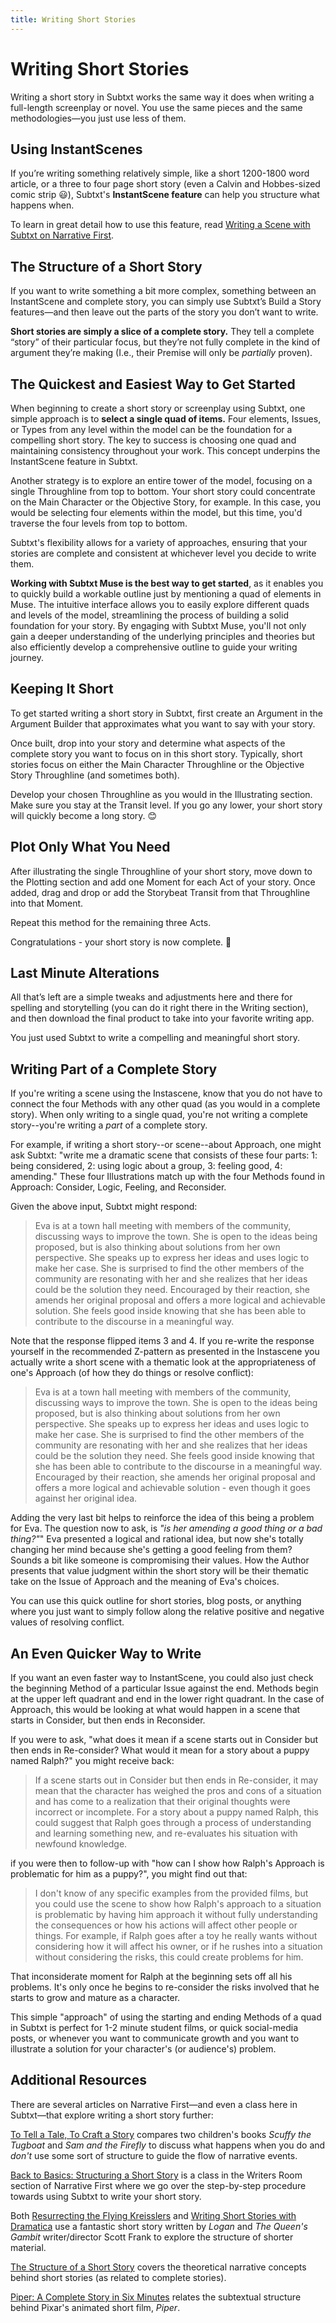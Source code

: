 ```yaml
---
title: Writing Short Stories
---
```


# Writing Short Stories

Writing a short story in Subtxt works the same way it does when writing a full-length screenplay or novel. You use the same pieces and the same methodologies—you just use less of them. 

## Using InstantScenes

If you’re writing something relatively simple, like a short 1200-1800 word article, or a three to four page short story (even a Calvin and Hobbes-sized comic strip 😃), Subtxt's **InstantScene feature** can help you structure what happens when. 

<CldImage url="linear-self-interest-illustrations" bucket="articles" class="w-2/3 mx-auto"></CldImage>

To learn in great detail how to use this feature, read [Writing a Scene with Subtxt on Narrative First](https://narrativefirst.com/articles/writing-a-scene-with-subtext). 

## The Structure of a Short Story

If you want to write something a bit more complex, something between an InstantScene and complete story, you can simply use Subtxt’s Build a Story features—and then leave out the parts of the story you don’t want to write. 

**Short stories are simply a slice of a complete story.** They tell a complete “story” of their particular focus, but they’re not fully complete in the kind of argument they’re making (I.e., their Premise will only be *partially* proven). 

## The Quickest and Easiest Way to Get Started

When beginning to create a short story or screenplay using Subtxt, one simple approach is to **select a single quad of items.** Four elements, Issues, or Types from any level within the model can be the foundation for a compelling short story. The key to success is choosing one quad and maintaining consistency throughout your work. This concept underpins the InstantScene feature in Subtxt.

Another strategy is to explore an entire tower of the model, focusing on a single Throughline from top to bottom. Your short story could concentrate on the Main Character or the Objective Story, for example. In this case, you would be selecting four elements within the model, but this time, you'd traverse the four levels from top to bottom.

Subtxt's flexibility allows for a variety of approaches, ensuring that your stories are complete and consistent at whichever level you decide to write them.

**Working with Subtxt Muse is the best way to get started**, as it enables you to quickly build a workable outline just by mentioning a quad of elements in Muse. The intuitive interface allows you to easily explore different quads and levels of the model, streamlining the process of building a solid foundation for your story. By engaging with Subtxt Muse, you'll not only gain a deeper understanding of the underlying principles and theories but also efficiently develop a comprehensive outline to guide your writing journey.

<CldImage url="felix-and-daisy-short-story-01" bucket="documentation"></CldImage>

<CldImage url="felix-and-daisy-short-story-02" bucket="documentation"></CldImage>

## Keeping It Short

To get started writing a short story in Subtxt, first create an Argument in the Argument Builder that approximates what you want to say with your story. 

Once built, drop into your story and determine what aspects of the complete story you want to focus on in this short story. Typically, short stories focus on either the Main Character Throughline or the Objective Story Throughline (and sometimes both).

Develop your chosen Throughline as you would in the Illustrating section. Make sure you stay at the Transit level. If you go any lower, your short story will quickly become a long story. 😊

## Plot Only What You Need

After illustrating the single Throughline of your short story, move down to the Plotting section and add one Moment for each Act of your story. Once added, drag and drop or add the Storybeat Transit from that Throughline into that Moment.

Repeat this method for the remaining three Acts.

Congratulations - your short story is now complete. 🎉

## Last Minute Alterations

All that’s left are a simple tweaks and adjustments here and there for spelling and storytelling (you can do it right there in the Writing section), and then download the final product to take into your favorite writing app. 

You just used Subtxt to write a compelling and meaningful short story. 

## Writing Part of a Complete Story

If you're writing a scene using the Instascene, know that you do not have to connect the four Methods with any other quad (as you would in a complete story). When only writing to a single quad, you're not writing a complete story--you're writing a _part_ of a complete story.

For example, if writing a short story--or scene--about Approach, one might ask Subtxt: "write me a dramatic scene that consists of these four parts: 1: being considered, 2: using logic about a group, 3: feeling good, 4: amending." These four Illustrations match up with the four Methods found in Approach: Consider, Logic, Feeling, and Reconsider.

Given the above input, Subtxt might respond:

> Eva is at a town hall meeting with members of the community, discussing ways to improve the town. She is open to the ideas being proposed, but is also thinking about solutions from her own perspective. She speaks up to express her ideas and uses logic to make her case. She is surprised to find the other members of the community are resonating with her and she realizes that her ideas could be the solution they need. Encouraged by their reaction, she amends her original proposal and offers a more logical and achievable solution. She feels good inside knowing that she has been able to contribute to the discourse in a meaningful way.

Note that the response flipped items 3 and 4. If you re-write the response yourself in the recommended Z-pattern as presented in the Instascene you actually write a short scene with a thematic look at the appropriateness of one's Approach (of how they do things or resolve conflict):

> Eva is at a town hall meeting with members of the community, discussing ways to improve the town. She is open to the ideas being proposed, but is also thinking about solutions from her own perspective. She speaks up to express her ideas and uses logic to make her case. She is surprised to find the other members of the community are resonating with her and she realizes that her ideas could be the solution they need. She feels good inside knowing that she has been able to contribute to the discourse in a meaningful way. Encouraged by their reaction, she amends her original proposal and offers a more logical and achievable solution - even though it goes against her original idea.
 
Adding the very last bit helps to reinforce the idea of this being a problem for Eva. The question now to ask, is _"is her amending a good thing or a bad thing?"_" Eva presented a logical and rational idea, but now she's totally changing her mind because she's getting a good feeling from them? Sounds a bit like someone is compromising their values. How the Author presents that value judgment within the short story will be their thematic take on the Issue of Approach and the meaning of Eva's choices. 

You can use this quick outline for short stories, blog posts, or anything where you just want to simply follow along the relative positive and negative values of resolving conflict.

## An Even Quicker Way to Write

If you want an even faster way to InstantScene, you could also just check the beginning Method of a particular Issue against the end. Methods begin at the upper left quadrant and end in the lower right quadrant. In the case of Approach, this would be looking at what would happen in a scene that starts in Consider, but then ends in Reconsider. 

If you were to ask, "what does it mean if a scene starts out in Consider but then ends in Re-consider? What would it mean for a story about a puppy named Ralph?" you might receive back:

> If a scene starts out in Consider but then ends in Re-consider, it may mean that the character has weighed the pros and cons of a situation and has come to a realization that their original thoughts were incorrect or incomplete. For a story about a puppy named Ralph, this could suggest that Ralph goes through a process of understanding and learning something new, and re-evaluates his situation with newfound knowledge.

if you were then to follow-up with "how can I show how Ralph's Approach is problematic for him as a puppy?", you might find out that:

> I don't know of any specific examples from the provided films, but you could use the scene to show how Ralph's approach to a situation is problematic by having him approach it without fully understanding the consequences or how his actions will affect other people or things. For example, if Ralph goes after a toy he really wants without considering how it will affect his owner, or if he rushes into a situation without considering the risks, this could create problems for him.

That inconsiderate moment for Ralph at the beginning sets off all his problems. It's only once he begins to re-consider the risks involved that he starts to grow and mature as a character.

This simple "approach" of using the starting and ending Methods of a quad in Subtxt is perfect for 1-2 minute student films, or quick social-media posts, or whenever you want to communicate growth and you want to illustrate a solution for your character's (or audience's) problem.

## Additional Resources

There are several articles on Narrative First—and even a class here in Subtxt—that explore writing a short story further:

[To Tell a Tale, To Craft a Story](https://narrativefirst.com/articles/to-tell-a-tale-to-craft-a-story/) compares two children's books _Scuffy the Tugboat_ and _Sam and the Firefly_ to discuss what happens when you do and _don't_ use some sort of structure to guide the flow of narrative events.

[Back to Basics: Structuring a Short Story](https://narrativefirst.com/recordings) is a class in the Writers Room section of Narrative First where we go over the step-by-step procedure towards using Subtxt to write your short story.

Both [Resurrecting the Flying Kreisslers](https://narrativefirst.com/blog/resurrecting-the-flying-kreisslers/) and [Writing Short Stories with Dramatica](https://narrativefirst.com/articles/writing-short-stories-with-dramatica/) use a fantastic short story written by _Logan_ and _The Queen's Gambit_ writer/director Scott Frank to explore the structure of shorter material.

[The Structure of a Short Story](https://narrativefirst.com/articles/the-structure-of-a-short-story/ ) covers the theoretical narrative concepts behind short stories (as related to complete stories).
 
[Piper: A Complete Story in Six Minutes](https://narrativefirst.com/blog/piper-a-complete-story-in-six-minutes/) relates the subtextual structure behind Pixar's animated short film, _Piper_. 